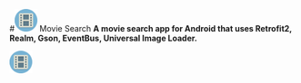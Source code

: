 #<img src="app/src/main/res/mipmap-xhdpi/ic_launcher.png" width="40"/> Movie Search
**A movie search app for Android that uses Retrofit2, Realm, Gson, EventBus, Universal Image Loader.**

<div>
<img style="float:left; height: 40px; width: 40px; margin-right: 4px;" src="app/src/main/res/mipmap-xhdpi/ic_launcher.png"/>
<h1 style='float:left;" >Movie Search</h1>
</div>

Live on Google Play: https://play.google.com/store/apps/details?id=com.romeroz.moviesearch

See how to connect various Android libraries to bring together a beautiful app!

<p align="center">
  <img src="screenshots/screenshot_1.png" width="250"/>
  <img src="screenshots/screenshot_2.png" width="250"/>
  <img src="screenshots/screenshot_3.png" width="250"/>
</p>

##Android technologies used:<br />
- Retrofit2: http://square.github.io/retrofit/ <br />
- Realm: https://realm.io/news/realm-for-android/ <br />
- Gson: https://github.com/google/gson <br />
- EventBus: https://github.com/greenrobot/EventBus <br />
- Universal Image Loader: https://github.com/nostra13/Android-Universal-Image-Loader <br />

##More information:
- Utilizes the free public OMDB API: http://www.omdbapi.com
- This app uses a NavigationDrawer with a ViewPager. <br />
- Supports device rotation without loosing your data in a RecyclerView. <br />
- EventBus helps keep all activities/fragments in-sync with what is happening in the rest of the app.<br />